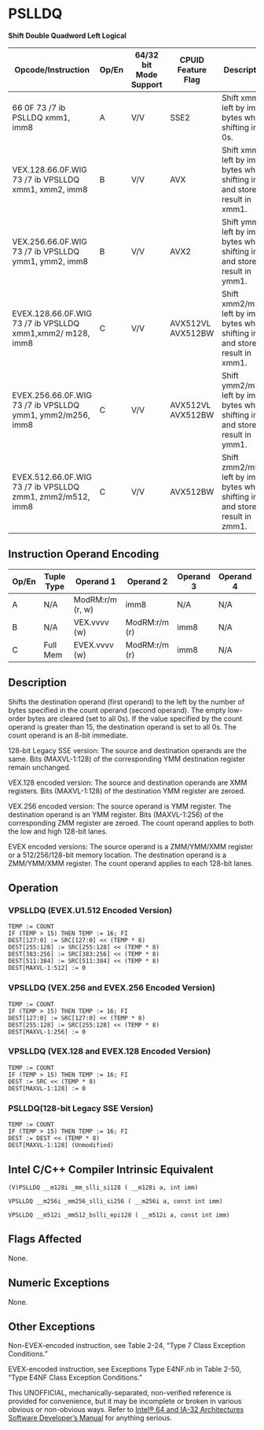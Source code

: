 # PSLLDQ

**Shift Double Quadword Left Logical**

| Opcode/Instruction                                        | Op/En | 64/32 bit Mode Support | CPUID Feature Flag | Description                                                                       |
| --------------------------------------------------------- | ----- | ---------------------- | ------------------ | --------------------------------------------------------------------------------- |
| 66 0F 73 /7 ib PSLLDQ xmm1, imm8                          | A     | V/V                    | SSE2               | Shift xmm1 left by imm8 bytes while shifting in 0s.                               |
| VEX.128.66.0F.WIG 73 /7 ib VPSLLDQ xmm1, xmm2, imm8       | B     | V/V                    | AVX                | Shift xmm2 left by imm8 bytes while shifting in 0s and store result in xmm1.      |
| VEX.256.66.0F.WIG 73 /7 ib VPSLLDQ ymm1, ymm2, imm8       | B     | V/V                    | AVX2               | Shift ymm2 left by imm8 bytes while shifting in 0s and store result in ymm1.      |
| EVEX.128.66.0F.WIG 73 /7 ib VPSLLDQ xmm1,xmm2/ m128, imm8 | C     | V/V                    | AVX512VL AVX512BW  | Shift xmm2/m128 left by imm8 bytes while shifting in 0s and store result in xmm1. |
| EVEX.256.66.0F.WIG 73 /7 ib VPSLLDQ ymm1, ymm2/m256, imm8 | C     | V/V                    | AVX512VL AVX512BW  | Shift ymm2/m256 left by imm8 bytes while shifting in 0s and store result in ymm1. |
| EVEX.512.66.0F.WIG 73 /7 ib VPSLLDQ zmm1, zmm2/m512, imm8 | C     | V/V                    | AVX512BW           | Shift zmm2/m512 left by imm8 bytes while shifting in 0s and store result in zmm1. |

## Instruction Operand Encoding

| Op/En | Tuple Type | Operand 1        | Operand 2     | Operand 3 | Operand 4 |
| ----- | ---------- | ---------------- | ------------- | --------- | --------- |
| A     | N/A        | ModRM:r/m (r, w) | imm8          | N/A       | N/A       |
| B     | N/A        | VEX.vvvv (w)     | ModRM:r/m (r) | imm8      | N/A       |
| C     | Full Mem   | EVEX.vvvv (w)    | ModRM:r/m (r) | imm8      | N/A       |

## Description

Shifts the destination operand (first operand) to the left by the number of bytes specified in the count operand (second operand). The empty low-order bytes are cleared (set to all 0s). If the value specified by the count operand is greater than 15, the destination operand is set to all 0s. The count operand is an 8-bit immediate.

128-bit Legacy SSE version: The source and destination operands are the same. Bits (MAXVL-1:128) of the corresponding YMM destination register remain unchanged.

VEX.128 encoded version: The source and destination operands are XMM registers. Bits (MAXVL-1:128) of the destination YMM register are zeroed.

VEX.256 encoded version: The source operand is YMM register. The destination operand is an YMM register. Bits (MAXVL-1:256) of the corresponding ZMM register are zeroed. The count operand applies to both the low and high 128-bit lanes.

EVEX encoded versions: The source operand is a ZMM/YMM/XMM register or a 512/256/128-bit memory location. The destination operand is a ZMM/YMM/XMM register. The count operand applies to each 128-bit lanes.

## Operation

### VPSLLDQ (EVEX.U1.512 Encoded Version)

```
TEMP := COUNT
IF (TEMP > 15) THEN TEMP := 16; FI
DEST[127:0] := SRC[127:0] << (TEMP * 8)
DEST[255:128] := SRC[255:128] << (TEMP * 8)
DEST[383:256] := SRC[383:256] << (TEMP * 8)
DEST[511:384] := SRC[511:384] << (TEMP * 8)
DEST[MAXVL-1:512] := 0

```

### VPSLLDQ (VEX.256 and EVEX.256 Encoded Version)

```
TEMP := COUNT
IF (TEMP > 15) THEN TEMP := 16; FI
DEST[127:0] := SRC[127:0] << (TEMP * 8)
DEST[255:128] := SRC[255:128] << (TEMP * 8)
DEST[MAXVL-1:256] := 0

```

### VPSLLDQ (VEX.128 and EVEX.128 Encoded Version)

```
TEMP := COUNT
IF (TEMP > 15) THEN TEMP := 16; FI
DEST := SRC << (TEMP * 8)
DEST[MAXVL-1:128] := 0

```

### PSLLDQ(128-bit Legacy SSE Version)

```
TEMP := COUNT
IF (TEMP > 15) THEN TEMP := 16; FI
DEST := DEST << (TEMP * 8)
DEST[MAXVL-1:128] (Unmodified)

```

## Intel C/C++ Compiler Intrinsic Equivalent

```
(V)PSLLDQ __m128i _mm_slli_si128 ( __m128i a, int imm)

```

```
VPSLLDQ __m256i _mm256_slli_si256 ( __m256i a, const int imm)

```

```
VPSLLDQ __m512i _mm512_bslli_epi128 ( __m512i a, const int imm)

```

## Flags Affected

None.

## Numeric Exceptions

None.

## Other Exceptions

Non-EVEX-encoded instruction, see Table 2-24, “Type 7 Class Exception Conditions.”

EVEX-encoded instruction, see Exceptions Type E4NF.nb in Table 2-50, “Type E4NF Class Exception Conditions.”

This UNOFFICIAL, mechanically-separated, non-verified reference is provided for convenience, but it may be
incomplete or broken in various obvious or non-obvious
ways. Refer to [Intel® 64 and IA-32 Architectures Software Developer’s Manual](https://software.intel.com/en-us/download/intel-64-and-ia-32-architectures-sdm-combined-volumes-1-2a-2b-2c-2d-3a-3b-3c-3d-and-4) for anything serious.
